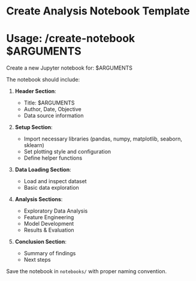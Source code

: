 # Create Analysis Notebook Template
# Usage: /create-notebook $ARGUMENTS

Create a new Jupyter notebook for: $ARGUMENTS

The notebook should include:

1. **Header Section**:
   - Title: $ARGUMENTS
   - Author, Date, Objective
   - Data source information

2. **Setup Section**:
   - Import necessary libraries (pandas, numpy, matplotlib, seaborn, sklearn)
   - Set plotting style and configuration
   - Define helper functions

3. **Data Loading Section**:
   - Load and inspect dataset
   - Basic data exploration

4. **Analysis Sections**:
   - Exploratory Data Analysis
   - Feature Engineering
   - Model Development
   - Results & Evaluation

5. **Conclusion Section**:
   - Summary of findings
   - Next steps

Save the notebook in `notebooks/` with proper naming convention.
